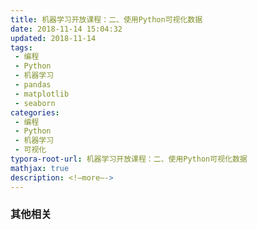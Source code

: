 ```yaml
---
title: 机器学习开放课程：二、使用Python可视化数据
date: 2018-11-14 15:04:32
updated: 2018-11-14
tags:
 - 编程
 - Python
 - 机器学习
 - pandas
 - matplotlib
 - seaborn
categories:
 - 编程
 - Python
 - 机器学习
 - 可视化
typora-root-url: 机器学习开放课程：二、使用Python可视化数据
mathjax: true
description: <!—more—->
---
```




### 其他相关